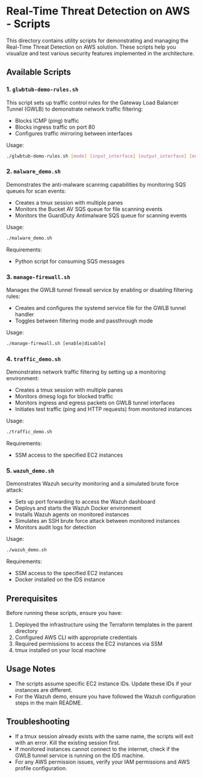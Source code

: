 # Real-Time Threat Detection on AWS - Scripts

This directory contains utility scripts for demonstrating and managing the Real-Time Threat Detection on AWS solution. These scripts help you visualize and test various security features implemented in the architecture.

## Available Scripts

### 1. `glwbtub-demo-rules.sh`

This script sets up traffic control rules for the Gateway Load Balancer Tunnel (GWLB) to demonstrate network traffic filtering:

- Blocks ICMP (ping) traffic
- Blocks ingress traffic on port 80
- Configures traffic mirroring between interfaces

Usage:

```bash
./glwbtub-demo-rules.sh [mode] [input_interface] [output_interface] [eni]
```

### 2. `malware_demo.sh`

Demonstrates the anti-malware scanning capabilities by monitoring SQS queues for scan events:

- Creates a tmux session with multiple panes
- Monitors the Bucket AV SQS queue for file scanning events
- Monitors the GuardDuty Antimalware SQS queue for scanning events

Usage:

```bash
./malware_demo.sh
```

Requirements:

- Python script for consuming SQS messages

### 3. `manage-firewall.sh`

Manages the GWLB tunnel firewall service by enabling or disabling filtering rules:

- Creates and configures the systemd service file for the GWLB tunnel handler
- Toggles between filtering mode and passthrough mode

Usage:

```bash
./manage-firewall.sh [enable|disable]
```

### 4. `traffic_demo.sh`

Demonstrates network traffic filtering by setting up a monitoring environment:

- Creates a tmux session with multiple panes
- Monitors dmesg logs for blocked traffic
- Monitors ingress and egress packets on GWLB tunnel interfaces
- Initiates test traffic (ping and HTTP requests) from monitored instances

Usage:

```bash
./traffic_demo.sh
```

Requirements:

- SSM access to the specified EC2 instances

### 5. `wazuh_demo.sh`

Demonstrates Wazuh security monitoring and a simulated brute force attack:

- Sets up port forwarding to access the Wazuh dashboard
- Deploys and starts the Wazuh Docker environment
- Installs Wazuh agents on monitored instances
- Simulates an SSH brute force attack between monitored instances
- Monitors audit logs for detection

Usage:

```bash
./wazuh_demo.sh
```

Requirements:

- SSM access to the specified EC2 instances
- Docker installed on the IDS instance

## Prerequisites

Before running these scripts, ensure you have:

1. Deployed the infrastructure using the Terraform templates in the parent directory
2. Configured AWS CLI with appropriate credentials
3. Required permissions to access the EC2 instances via SSM
4. tmux installed on your local machine

## Usage Notes

- The scripts assume specific EC2 instance IDs. Update these IDs if your instances are different.
- For the Wazuh demo, ensure you have followed the Wazuh configuration steps in the main README.

## Troubleshooting

- If a tmux session already exists with the same name, the scripts will exit with an error. Kill the existing session first.
- If monitored instances cannot connect to the internet, check if the GWLB tunnel service is running on the IDS machine.
- For any AWS permission issues, verify your IAM permissions and AWS profile configuration.
